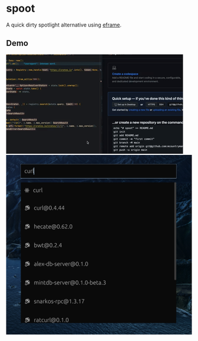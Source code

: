 # spoot

A quick dirty spotlight alternative using [eframe](https://crates.io/crates/eframe/0.22.0).

## Demo

![demo.gif](data/demo.gif)
![demo.png](data/demo.png)
